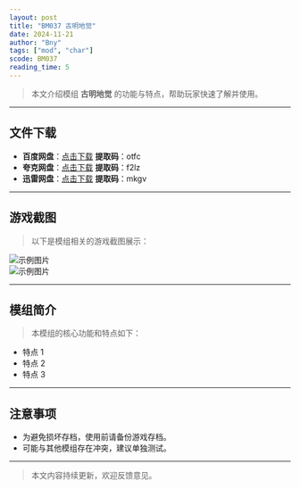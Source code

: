 ```yaml
---
layout: post
title: "BM037 古明地觉"
date: 2024-11-21
author: "Bny"
tags: ["mod", "char"]
scode: BM037
reading_time: 5
---
```


> 本文介绍模组 **古明地觉** 的功能与特点，帮助玩家快速了解并使用。

---





## 文件下载
- **百度网盘**：[点击下载](https://pan.baidu.com/s/19SL1BcCCGCo_JhLU4og5Ew?pwd=otfc)  **提取码**：otfc  
- **夸克网盘**：[点击下载](https://pan.quark.cn/s/a068fcf2b18d?pwd=f2lz)  **提取码**：f2lz  
- **迅雷网盘**：[点击下载](https://pan.xunlei.com/s/VOCCba5xQNZoOrhJ3-A82f-8A1?pwd=mkgv)  **提取码**：mkgv  

---

## 游戏截图
> 以下是模组相关的游戏截图展示：

![示例图片](https://example.com/screenshot1.jpg)  
![示例图片](https://example.com/screenshot2.jpg)

---

## 模组简介
> 本模组的核心功能和特点如下：
- 特点 1
- 特点 2
- 特点 3

---

## 注意事项
- 为避免损坏存档，使用前请备份游戏存档。
- 可能与其他模组存在冲突，建议单独测试。

---

> 本文内容持续更新，欢迎反馈意见。
